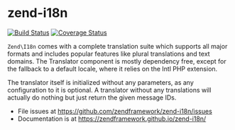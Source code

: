 # zend-i18n

[![Build Status](https://secure.travis-ci.org/zendframework/zend-i18n.svg?branch=master)](https://secure.travis-ci.org/zendframework/zend-i18n)
[![Coverage Status](https://coveralls.io/repos/zendframework/zend-i18n/badge.svg?branch=master)](https://coveralls.io/r/zendframework/zend-i18n?branch=master)

`Zend\I18n` comes with a complete translation suite which supports all major
formats and includes popular features like plural translations and text domains.
The Translator component is mostly dependency free, except for the fallback to a
default locale, where it relies on the Intl PHP extension.

The translator itself is initialized without any parameters, as any configuration
to it is optional. A translator without any translations will actually do nothing
but just return the given message IDs.

- File issues at https://github.com/zendframework/zend-i18n/issues
- Documentation is at https://zendframework.github.io/zend-i18n/
